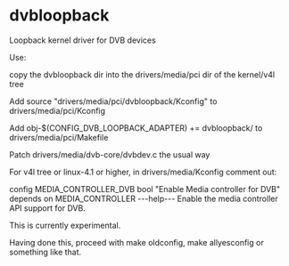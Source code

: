 # dvbloopback
Loopback kernel driver for DVB devices

Use:

copy the dvbloopback dir into the drivers/media/pci dir of the kernel/v4l tree

Add
source "drivers/media/pci/dvbloopback/Kconfig"
to drivers/media/pci/Kconfig

Add
obj-$(CONFIG_DVB_LOOPBACK_ADAPTER) += dvbloopback/
to drivers/media/pci/Makefile

Patch drivers/media/dvb-core/dvbdev.c the usual way

For v4l tree or linux-4.1 or higher,
in drivers/media/Kconfig comment out:

config MEDIA_CONTROLLER_DVB
	bool "Enable Media controller for DVB"
	depends on MEDIA_CONTROLLER
	---help---
	  Enable the media controller API support for DVB.

 This is currently experimental.

Having done this, proceed with make oldconfig, make allyesconfig or something like that.
